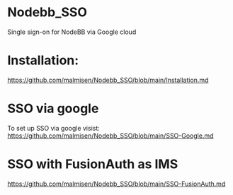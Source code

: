# Nodebb_SSO
Single sign-on for NodeBB via Google cloud

# Installation: # 
https://github.com/malmisen/Nodebb_SSO/blob/main/Installation.md

# SSO via google #
To set up SSO via google visist: https://github.com/malmisen/Nodebb_SSO/blob/main/SSO-Google.md

# SSO with FusionAuth as IMS #
https://github.com/malmisen/Nodebb_SSO/blob/main/SSO-FusionAuth.md
